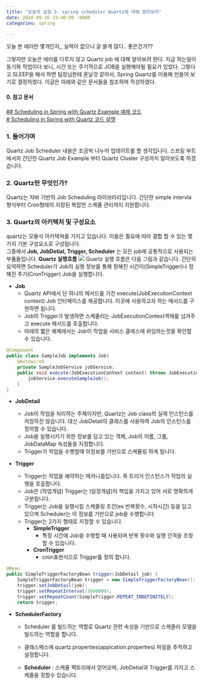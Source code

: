 ```yaml
---
title: "오늘의 삽질 3. spring scheduler Quartz에 대해 알아보자"
date: 2020-09-16 23:40:00 -0000 
categories: spring

---
```

오늘 본 에러만 몇개인지,, 
실력이 없으니 글 쓸게 많다.. 좋은건가?? 


그렇지만 오늘은 에러를 다루지 않고 Quartz job 에 대해 알아보려 한다.
지금 하는일이 동기화 작업이다 보니, 시간 또는 주기적으로 JOB을 실행해야될 필요가 있었다. 
그렇다고 SLEEP을 해서 하면 팀장님한테 혼날것 같아서, Spring Quartz를 이용해 만들어 보기로 결정하였다. 
이글은 아래와 같은 문서들을 참조하여 작성하였다.

####  0. 참고 문서 
[## Scheduling in Spring with Quartz Example 예제 코드](https://github.com/eugenp/tutorials/tree/master/spring-quartz)  
[# Scheduling in Spring with Quartz 코드 설명](https://www.baeldung.com/spring-quartz-schedule)

### 1.  들어가며
Quartz Job Scheduler 내용은 조금씩 나누어 업데이트를 할 생각입니다. 스프링 부트에서의 간단한 Quartz Job Example 부터 Quartz Cluster 구성까지 알아보도록 하겠습니다. 


### 2. Quartz란 무엇인가?
 Quartz는 자바 기반의 Job Scheduling 라이브러리입니다. 간단한 simple intervla 형식부터 Cron형태의 지정된 복잡한 스케쥴 관리까지 지원합니다.

### 3. Quartz의 아키텍처 및 구성요소
quartz는 모듈식 아키택쳐를 가지고 있습니다. 
이들은 필요에 따라 결합 할 수 있는 몇가지 기본 구성요소로 구성됩니다.  
그중에서 __Job, JobDetial, Trigger, Scheduler__ 는 모든 job에 공통적으로 사용되는 부품들입니다.
__Quartz 실행흐름__
![](https://i.imgur.com/JB5c5mF.jpg)
Quartz 실행 흐름은 다음 그림과 같습니다. 간단히 요약하면 Scheduler가 Job의 실행 정보를 통해 정해진 시간이(SimpleTrigger)나 정해진 주기(CronTrigger)
Job을 실행합니다.


- __Job__ 
	- Quartz API에서 단 하나의 메서드를 가진 execute(JobExecutionContext context) Job 인터페이스를 제공합니다. 이곳에 사용하고자 하는 메서드를 구현하면 됩니다.
	- Job의 Trigger가 발생하면 스케줄러는 JobExecutionContext객체를 넘겨주고 execute 메서드를 호출합니다. 
	- 아래의 짧은 예제에서는 Job이 작업을 서비스 클래스에 위임하는것을 확인할 수 있습니다.


```java
@Component
public class SampleJob implements Job{
	@Autowired
	private SampleJobService jobService;
	public void execute(JobExecutionContext context) throws JobExecutionException {
        jobService.executeSampleJob();
    }
}
```

- __JobDetail__
	- Job이 작업을 처리하는 주체이지만, Quartz는 Job class의 실제 인스턴스를 저장하진 않습니다. 대신 JobDetail의 클래스를 사용하여 Job의 인스턴스를 정의할 수 있습니다. 
	- Job을 실행시키기 위한 정보를 담고 있는 객체, Job의 이름, 그룹, JobDataMap 속성들을 지정합니다.
	- Trigger가 작업을 수행할때 이정보를 기반으로 스케쥴링 하게 됩니다.
	
- __Trigger__
	- Trigger는 작업을 예약하는 메카니즘입니다. 즉 트리거 인스턴스가 작업의 실행을 호출합니다.
	- Job은 (작업개념) Trigger는 (일정개념)의 책임을 가지고 있어 서로 명확하게 구분됩니다.
	- Trigger는 Job을 실행시킬 스케줄링 조건(ex 반복횟수, 시작시간) 등을 담고 있으며 Scheduler는 이 정보를 기반으로 job을 수행합니다.
	- Trigger는 2가지 형태로 지정할 수 있습니다.
		- __SimpleTrigger__
			- 특정 시간에 Job을 수행할 때 사용되며 반복 횟수와 실행 간격을 조정할 수 있습니다.
		- __CronTrigger__
			- cron표현식으로 Trigger를 정의 합니다.  


```java
@Bean
public SimpleTriggerFactoryBean trigger(JobDetail job) {
    SimpleTriggerFactoryBean trigger = new SimpleTriggerFactoryBean();
    trigger.setJobDetail(job);
    trigger.setRepeatInterval(3600000);
    trigger.setRepeatCount(SimpleTrigger.REPEAT_INDEFINITELY);
    return trigger;
```

- __SchedulerFactory__
	- Scheduler 를 빌드하는 역할로 Quartz 관련 속성을 기반으로 스케줄러 모델을 빌드하는 역할을 합니다.	
	- 클래스패스에 quartz.properties(appication.properties) 파일을 추적하고 설정합니다.
	
	- __Scheduler__ : 스케쥴 팩토리에서 얻어오며, JobDetial과 Trigger를 가지고 스케쥴을 정할수 있습니다.
	
